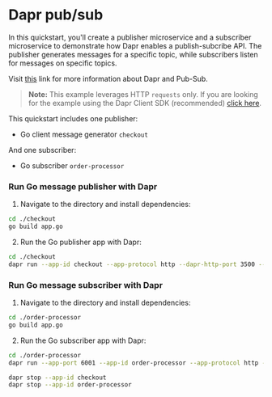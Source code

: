 # Dapr pub/sub

In this quickstart, you'll create a publisher microservice and a subscriber microservice to demonstrate how Dapr enables a publish-subcribe API. The publisher generates messages for a specific topic, while subscribers listen for messages on specific topics.

Visit [this](https://docs.dapr.io/developing-applications/building-blocks/pubsub/) link for more information about Dapr and Pub-Sub.

> **Note:** This example leverages HTTP `requests` only.  If you are looking for the example using the Dapr Client SDK (recommended) [click here](../sdk/).

This quickstart includes one publisher:

- Go client message generator `checkout` 

And one subscriber: 
 
- Go subscriber `order-processor`

### Run Go message publisher with Dapr

1. Navigate to the directory and install dependencies: 

<!-- STEP
name: Build Go file
-->

```bash
cd ./checkout
go build app.go
```
<!-- END_STEP -->
2. Run the Go publisher app with Dapr: 

<!-- STEP
name: Run Go publisher
expected_stdout_lines:
  - "You're up and running! Both Dapr and your app logs will appear here."
  - '== APP == Published data:  {"orderId":1}'
  - '== APP == Published data:  {"orderId":2}'
  - "Exited App successfully"
  - "Exited Dapr successfully"
expected_stderr_lines:
output_match_mode: substring
background: true
sleep: 10
-->
    
```bash
cd ./checkout
dapr run --app-id checkout --app-protocol http --dapr-http-port 3500 --components-path ../../../components -- go run app.go
```

<!-- END_STEP -->
### Run Go message subscriber with Dapr

1. Navigate to the directory and install dependencies: 

<!-- STEP
name: Build Go file
-->

```bash
cd ./order-processor
go build app.go
```
<!-- END_STEP -->

2. Run the Go subscriber app with Dapr: 

<!-- STEP
name: Run Go subscriber
expected_stdout_lines:
  - '== APP == Subscriber received:  {"orderId":10}'
  - "Exited Dapr successfully"
  - "Exited App successfully"
expected_stderr_lines:
output_match_mode: substring
background: true
sleep: 10
-->


```bash
cd ./order-processor
dapr run --app-port 6001 --app-id order-processor --app-protocol http --dapr-http-port 3501 --components-path ../../../components -- go run app.go
```

<!-- END_STEP -->

```bash
dapr stop --app-id checkout
dapr stop --app-id order-processor
```